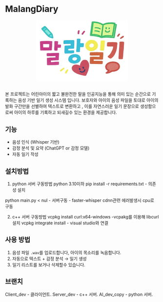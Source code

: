 # MalangDiary

<p align="center">
  <img src="./images/malang_logo.png" alt="logo" width="300" height="200"/>
</p>


## 
본 프로젝트는 어린아이의 짧고 불완전한 말을 인공지능을 통해 의미 있는 순간으로 기록하는
음성 기반 일기 생성 시스템 입니다.
보호자와 아이의 음성 파일을 토대로 아이의 발화 구간만을 선별하여 텍스트로 변환하고 ,
이를 자연스러운 일기 문장으로 생성함으로써 아이의 하루를 기록하고 되새길수 있는 환경을 제공합니다.

## 기능
- 음성 인식 (Whisper 기반)
- 감정 분석 및 요약 (ChatGPT or 감정 모델)
- 자동 일기 작성

## 설치방법
1. python 서버 구동방법
python 3.10이하
pip  install -r requirements.txt  - 의존성 설치

python main.py < nul - 서버구동  -  faster-whisper  cdnn관련 에러발생시 cpu로 구동


2. c++ 서버 구동방법
vcpkg install curl:x64-windows -vcpakg를 이용해 libcurl 설치
vcpkg integrate install  - visual studio와 연결 



## 사용 방법
1. 음성 파일 `.wav`를 업로드합니다, 아이의 목소리를 녹음합니다. 
2. 자동으로 텍스트 + 감정 분석 → 일기 생성
3. 일기 리스트를 보거나 삭제할수 있습니다.

## 브랜치
Client_dev - 클라이언트.
Server_dev - c++ 서버.
AI_dev_copy - python 서버.
